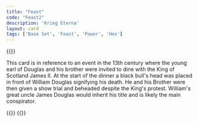 ```yaml
---
title: "Feast"
code: "Feast2"
description: 'Krieg Eterna'
layout: card
tags: ['Base Set', 'Feast', 'Power', 'Hex']
---
```

{{<card-detail-page code="Feast2" artwork="A Boyar Wedding Feast by Konstantin Makovsky (1883)" book="The Black Douglas" attr="S.R. Crockett">}}
<p>
This card is in reference to an event in the 13th century where the young earl of Douglas and his brother were invited to dine with the King of Scotland James II. At the start of the dinner a black bull's head was placed in front of William Douglas signifying his death. He and his Brother were then given a show trial and beheaded despite the King's protest. William's great uncle James Douglas would inherit his title and is likely the main conspirator.
</p>
{{<card-detail-image file="banquo.jpg" caption="Banquo's Ghost by Théodore Chassériau (1854)">}}
{{</card-detail-page>}}